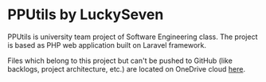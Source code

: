 # PPUtils by LuckySeven

PPUtils is university team project of Software Engineering class.
The project is based as PHP web application built on Laravel framework.

Files which belong to this project but can't be pushed to GitHub (like backlogs, project architecture, etc.) are located on OneDrive cloud [here](https://studentukfsk-my.sharepoint.com/personal/samuel_smerek_student_ukf_sk/_layouts/15/onedrive.aspx?id=%2Fpersonal%2Fsamuel_smerek_student_ukf_sk%2FDocuments%2FUKF_SoftwareEngineering_22_7&ga=1).

